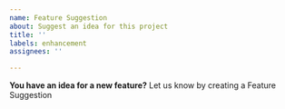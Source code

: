 ```yaml
---
name: Feature Suggestion
about: Suggest an idea for this project
title: ''
labels: enhancement
assignees: ''

---
```


**You have an idea for a new feature?**
Let us know by creating a Feature Suggestion
